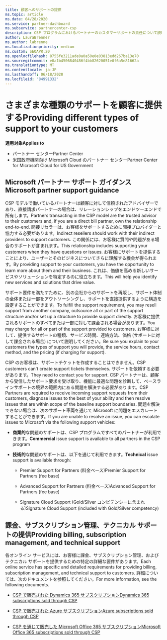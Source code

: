 ```yaml
---
title: 顧客へのサポートの提供
ms.topic: article
ms.date: 04/28/2020
ms.service: partner-dashboard
ms.subservice: partnercenter-csp
description: CSP プログラムにおけるパートナーのカスタマーサポートの責任について説明します。
author: LauraBrenner
ms.author: labrenne
ms.localizationpriority: medium
ms.custom: SEOAPR.20
ms.openlocfilehash: 8755fe3211ade0a0a50e0e03813edd267ba13e70
ms.sourcegitcommit: e0a1b4506840486f4bb82620051e0f6a5e81662a
ms.translationtype: MT
ms.contentlocale: ja-JP
ms.lasthandoff: 06/18/2020
ms.locfileid: "84991332"
---
```

# <a name="providing-different-types-of-support-to-your-customers"></a><span data-ttu-id="593be-103">さまざまな種類のサポートを顧客に提供する</span><span class="sxs-lookup"><span data-stu-id="593be-103">Providing different types of support to your customers</span></span>

<span data-ttu-id="593be-104">**適用対象**</span><span class="sxs-lookup"><span data-stu-id="593be-104">**Applies to**</span></span>

-  <span data-ttu-id="593be-105">パートナー センター</span><span class="sxs-lookup"><span data-stu-id="593be-105">Partner Center</span></span>
-  <span data-ttu-id="593be-106">米国政府機関向け Microsoft Cloud のパートナー センター</span><span class="sxs-lookup"><span data-stu-id="593be-106">Partner Center for Microsoft Cloud for US Government</span></span>


## <a name="microsoft-partner-support-guidance"></a><span data-ttu-id="593be-107">Microsoft パートナー サポート ガイダンス</span><span class="sxs-lookup"><span data-stu-id="593be-107">Microsoft partner support guidance</span></span>

<span data-ttu-id="593be-108">CSP モデルで働いているパートナーは顧客に対して信頼されたアドバイザーであり、直接請求パートナーの場合は、リレーションシップをエンドツーエンドで所有します。</span><span class="sxs-lookup"><span data-stu-id="593be-108">Partners transacting in the CSP model are the trusted advisor to their customers and, if you are a direct bill partner, own the relationship end-to-end.</span></span> <span data-ttu-id="593be-109">間接リセラーは、お客様をサポートするために間接プロバイダーと協力する必要があります。</span><span class="sxs-lookup"><span data-stu-id="593be-109">Indirect resellers should work with their indirect providers to support customers.</span></span> <span data-ttu-id="593be-110">この関係には、お客様に質問や問題がある場合のサポートが含まれます。</span><span class="sxs-lookup"><span data-stu-id="593be-110">This relationship includes supporting your customers when they have questions or issues.</span></span> <span data-ttu-id="593be-111">お客様にサポートを提供することにより、ユーザーとそのビジネスについてさらに理解する機会が得られます。</span><span class="sxs-lookup"><span data-stu-id="593be-111">By providing support to your customers, you have the opportunity to learn more about them and their business.</span></span> <span data-ttu-id="593be-112">これは、価値を高める新しいサービスやソリューションを特定するのに役立ちます。</span><span class="sxs-lookup"><span data-stu-id="593be-112">This will help you identify new services and solutions that drive value.</span></span>

<span data-ttu-id="593be-113">サポート要件を満たすために、別の会社からのサポートを再販し、サポート体制の全体または一部をアウトソーシングし、サポートを直接提供するように構造を設定することができます。</span><span class="sxs-lookup"><span data-stu-id="593be-113">To fulfill the support requirement,  you may resell support from another company, outsource all or part of the support structure and/or set up a structure to provide support directly.</span></span> <span data-ttu-id="593be-114">お客様に提供されるサポートのすべてまたは一部に対して課金される場合があります。</span><span class="sxs-lookup"><span data-stu-id="593be-114">You may charge for all or part of the support provided to customers.</span></span> <span data-ttu-id="593be-115">お客様に対して、提供するサポートの種類、サービス時間、連絡方法、価格 (サポートに対して課金される場合) について説明してください。</span><span class="sxs-lookup"><span data-stu-id="593be-115">Be sure you explain to your customers the types of support you will provide, the service hours, contact method, and the pricing (if charging for support).</span></span>

<span data-ttu-id="593be-116">CSP のお客様は、サポートチケットを作成することはできません。</span><span class="sxs-lookup"><span data-stu-id="593be-116">CSP customers can't create support tickets themselves.</span></span> <span data-ttu-id="593be-117">サポートを依頼する必要があります。</span><span class="sxs-lookup"><span data-stu-id="593be-117">They need to contact you for support.</span></span> <span data-ttu-id="593be-118">CSP パートナーは、顧客から受信したサポート要求を受け取り、機能に最適な問題を診断して、ベースラインサポートの境界の範囲内にある問題を解決する必要があります。</span><span class="sxs-lookup"><span data-stu-id="593be-118">CSP Partners are required to receive incoming support requests from their customers, diagnose issues to the best of your ability and then resolve issues that are within scope of the baseline support boundaries.</span></span> <span data-ttu-id="593be-119">問題を解決できない場合は、次のサポート車両を通じて Microsoft に問題をエスカレートすることができます。</span><span class="sxs-lookup"><span data-stu-id="593be-119">If you are unable to resolve an issue, you can escalate issues to Microsoft via the following support vehicles:</span></span>

- <span data-ttu-id="593be-120">**商業的**な問題のサポートは、CSP プログラムですべてのパートナーが利用できます。</span><span class="sxs-lookup"><span data-stu-id="593be-120">**Commercial** issue support is available to all partners in the CSP program</span></span>

- <span data-ttu-id="593be-121">**技術的**な問題のサポートは、以下を通じて利用できます。</span><span class="sxs-lookup"><span data-stu-id="593be-121">**Technical** issue support is available through:</span></span>

    - <span data-ttu-id="593be-122">Premier Support for Partners (料金ベース)</span><span class="sxs-lookup"><span data-stu-id="593be-122">Premier Support for Partners (fee base)</span></span>

    - <span data-ttu-id="593be-123">Advanced Support for Partners (料金ベース)</span><span class="sxs-lookup"><span data-stu-id="593be-123">Advanced Support for Partners (fee base)</span></span>

    - <span data-ttu-id="593be-124">Signature Cloud Support (Gold/Silver コンピテンシーに含まれる)</span><span class="sxs-lookup"><span data-stu-id="593be-124">Signature Cloud Support (included with Gold/Silver competency)</span></span>

## <a name="providing-billing-subscription-management-and-technical-support"></a><span data-ttu-id="593be-125">課金、サブスクリプション管理、テクニカル サポートの提供</span><span class="sxs-lookup"><span data-stu-id="593be-125">Providing billing, subscription management, and technical support</span></span> 

<span data-ttu-id="593be-126">各オンライン サービスには、お客様に課金、サブスクリプション管理、およびテクニカル サポートを提供するための特定の詳細な要件があります。</span><span class="sxs-lookup"><span data-stu-id="593be-126">Each online service has specific and detailed requirements for providing billing, subscription management, and technical support to customers.</span></span> <span data-ttu-id="593be-127">詳細については、次のドキュメントを参照してください。</span><span class="sxs-lookup"><span data-stu-id="593be-127">For more information, see the following documents.</span></span>

- [<span data-ttu-id="593be-128">CSP で販売された Dynamics 365 サブスクリプション</span><span class="sxs-lookup"><span data-stu-id="593be-128">Dynamics 365 subscriptions sold through CSP</span></span>](https://www.microsoftpartnercommunity.com/t5/CSP/Microsoft-Partner-Support-Guidance/m-p/5262#M30)

- [<span data-ttu-id="593be-129">CSP で販売された Azure サブスクリプション</span><span class="sxs-lookup"><span data-stu-id="593be-129">Azure subscriptions sold through CSP</span></span>](https://www.microsoftpartnercommunity.com/t5/CSP/Microsoft-Partner-Support-Guidance/m-p/5263#M31)

- [<span data-ttu-id="593be-130">CSP を通じて販売した Microsoft Office 365 サブスクリプション</span><span class="sxs-lookup"><span data-stu-id="593be-130">Microsoft Office 365 subscriptions sold through CSP</span></span>](https://www.microsoftpartnercommunity.com/t5/CSP/Microsoft-Partner-Support-Guidance/m-p/5264#M32)



 

 



